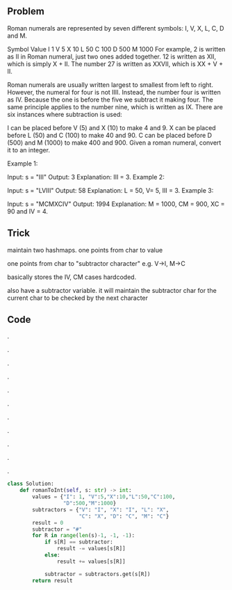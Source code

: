 ## Problem

Roman numerals are represented by seven different symbols: I, V, X, L, C, D and M.

Symbol       Value
I             1
V             5
X             10
L             50
C             100
D             500
M             1000
For example, 2 is written as II in Roman numeral, just two ones added together. 12 is written as XII, which is simply X + II. The number 27 is written as XXVII, which is XX + V + II.

Roman numerals are usually written largest to smallest from left to right. However, the numeral for four is not IIII. Instead, the number four is written as IV. Because the one is before the five we subtract it making four. The same principle applies to the number nine, which is written as IX. There are six instances where subtraction is used:

I can be placed before V (5) and X (10) to make 4 and 9. 
X can be placed before L (50) and C (100) to make 40 and 90. 
C can be placed before D (500) and M (1000) to make 400 and 900.
Given a roman numeral, convert it to an integer.

 

Example 1:

Input: s = "III"
Output: 3
Explanation: III = 3.
Example 2:

Input: s = "LVIII"
Output: 58
Explanation: L = 50, V= 5, III = 3.
Example 3:

Input: s = "MCMXCIV"
Output: 1994
Explanation: M = 1000, CM = 900, XC = 90 and IV = 4.


## Trick

maintain two hashmaps. one points from char to value

one points from char to "subtractor character" e.g. V->I, M->C

basically stores the IV, CM cases hardcoded.

also have a subtractor variable. it will maintain the subtractor char for the current char to be checked by the next character

## Code

.

.

.

.

.

.

.

.


.


.

.

```python
class Solution:
    def romanToInt(self, s: str) -> int:
        values = {"I": 1, "V":5,"X":10,"L":50,"C":100,
                  "D":500,"M":1000}
        subtractors = {"V": "I", "X": "I", "L": "X",
                       "C": "X", "D": "C", "M": "C"}
        result = 0
        subtractor = "#"
        for R in range(len(s)-1, -1, -1):
            if s[R] == subtractor:
                result -= values[s[R]]
            else:
                result += values[s[R]]

            subtractor = subtractors.get(s[R])
        return result
```